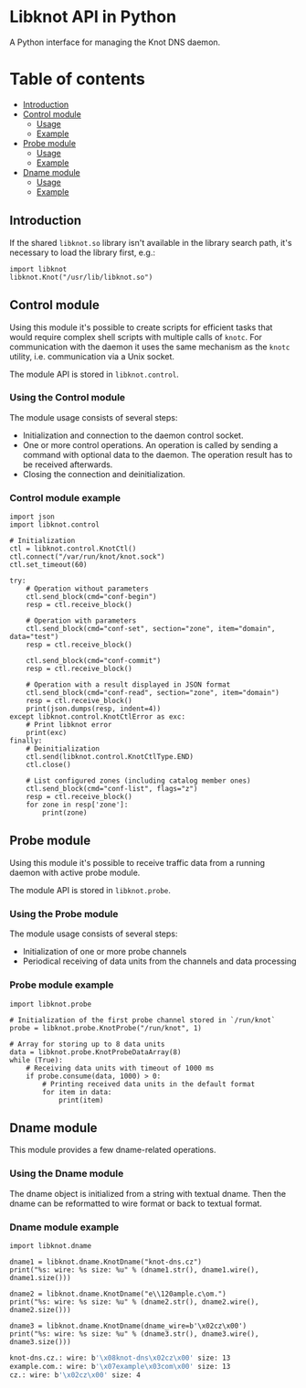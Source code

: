 # Libknot API in Python

A Python interface for managing the Knot DNS daemon.

# Table of contents

* [Introduction](#introduction)
* [Control module](#control-module)
  + [Usage](#using-the-control-module)
  + [Example](#control-module-example)
* [Probe module](#probe-module)
  + [Usage](#using-the-probe-module)
  + [Example](#probe-module-example)
* [Dname module](#dname-module)
  + [Usage](#using-the-dname-module)
  + [Example](#dname-module-example)

## Introduction

If the shared `libknot.so` library isn't available in the library search path, it's
necessary to load the library first, e.g.:

```python3
import libknot
libknot.Knot("/usr/lib/libknot.so")
```

## Control module

Using this module it's possible to create scripts for efficient tasks that
would require complex shell scripts with multiple calls of `knotc`. For
communication with the daemon it uses the same mechanism as the `knotc` utility,
i.e. communication via a Unix socket.

The module API is stored in `libknot.control`.

### Using the Control module

The module usage consists of several steps:

* Initialization and connection to the daemon control socket.
* One or more control operations. An operation is called by sending a command
  with optional data to the daemon. The operation result has to be received
  afterwards.
* Closing the connection and deinitialization.

### Control module example

```python3
import json
import libknot.control

# Initialization
ctl = libknot.control.KnotCtl()
ctl.connect("/var/run/knot/knot.sock")
ctl.set_timeout(60)

try:
    # Operation without parameters
    ctl.send_block(cmd="conf-begin")
    resp = ctl.receive_block()

    # Operation with parameters
    ctl.send_block(cmd="conf-set", section="zone", item="domain", data="test")
    resp = ctl.receive_block()

    ctl.send_block(cmd="conf-commit")
    resp = ctl.receive_block()

    # Operation with a result displayed in JSON format
    ctl.send_block(cmd="conf-read", section="zone", item="domain")
    resp = ctl.receive_block()
    print(json.dumps(resp, indent=4))
except libknot.control.KnotCtlError as exc:
    # Print libknot error
    print(exc)
finally:
    # Deinitialization
    ctl.send(libknot.control.KnotCtlType.END)
    ctl.close()
```

```python3
    # List configured zones (including catalog member ones)
    ctl.send_block(cmd="conf-list", flags="z")
    resp = ctl.receive_block()
    for zone in resp['zone']:
        print(zone)
```

## Probe module

Using this module it's possible to receive traffic data from a running daemon with
active probe module.

The module API is stored in `libknot.probe`.

### Using the Probe module

The module usage consists of several steps:

* Initialization of one or more probe channels
* Periodical receiving of data units from the channels and data processing

### Probe module example

```python3
import libknot.probe

# Initialization of the first probe channel stored in `/run/knot`
probe = libknot.probe.KnotProbe("/run/knot", 1)

# Array for storing up to 8 data units
data = libknot.probe.KnotProbeDataArray(8)
while (True):
    # Receiving data units with timeout of 1000 ms
    if probe.consume(data, 1000) > 0:
        # Printing received data units in the default format
        for item in data:
            print(item)
```

## Dname module

This module provides a few dname-related operations.

### Using the Dname module

The dname object is initialized from a string with textual dname.
Then the dname can be reformatted to wire format or back to textual format.

### Dname module example

```python3
import libknot.dname

dname1 = libknot.dname.KnotDname("knot-dns.cz")
print("%s: wire: %s size: %u" % (dname1.str(), dname1.wire(), dname1.size()))

dname2 = libknot.dname.KnotDname("e\\120ample.c\om.")
print("%s: wire: %s size: %u" % (dname2.str(), dname2.wire(), dname2.size()))

dname3 = libknot.dname.KnotDname(dname_wire=b'\x02cz\x00')
print("%s: wire: %s size: %u" % (dname3.str(), dname3.wire(), dname3.size()))
```

```bash
knot-dns.cz.: wire: b'\x08knot-dns\x02cz\x00' size: 13
example.com.: wire: b'\x07example\x03com\x00' size: 13
cz.: wire: b'\x02cz\x00' size: 4
```
